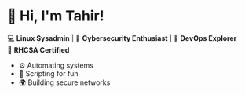 # 👋 Hi, I'm Tahir!

💻 **Linux Sysadmin** | 🔐 **Cybersecurity Enthusiast** | 🚀 **DevOps Explorer**  
📜 **RHCSA Certified** <img src="https://upload.wikimedia.org/wikipedia/commons/d/d8/Red_Hat_logo.svg" width="25" height="15" >  
- ⚙️ Automating systems 
- 🔧 Scripting for fun 
- 🌍 Building secure networks
